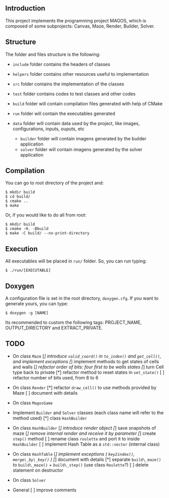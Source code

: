 ## Introduction

This project implements the programming project MAGOS, which is composed of some subprojects:
Canvas, Maze, Render, Builder, Solver.

## Structure

The folder and files structure is the following:

* `include` folder contains the headers of classes

* `helpers` folder contains other resources useful to implementation

* `src` folder contains the implementation of the classes

* `test` folder contains codes to test classes and other codes

* `build` folder will contain compilation files generated with help of CMake

* `run` folder will contain the executables generated

* `data` folder will contain data used by the project, like images, configurations, inputs, ouputs, etc

	* `builder` folder will contain imagens generated by the builder application
	* `solver` folder will contain imagens generated by the solver application

## Compilation

You can go to root directory of the project and:

```
$ mkdir build
$ cd build/
$ cmake ..
$ make
```

Or, if you would like to do all from root:

```
$ mkdir build
$ cmake -H. -Bbuild
$ make -C build/ --no-print-directory
```

## Execution

All executables will be placed in `run/` folder. So, you can run typing:

```
$ ./run/[EXECUTABLE]
```

## Doxygen

A configuration file is set in the root directory, `doxygen.cfg`. If you want to generate yours, you can type:

```
$ doxygen -g [NAME]
```

Its recommended to custom the following tags: PROJECT\_NAME, OUTPUT\_DIRECTORY and EXTRACT\_PRIVATE.

## TODO

* On class `Maze`
	[*] introduce `valid_coord()` in `to_index()` and `get_cell()`, and implement exceptions
	[*] implement methods to get states of cells and walls
	[*] refactor order of bits: four first to be walls states
	[*] turn Cell type back to private
	[*] refactor method to reset states in `set_state()`
	[ ] refactor number of bits used, from 8 to 6

* On class `Render`
	[*] refactor `draw_cell()` to use methods provided by Maze
	[ ] document with details

* On class `MagosGame`

* Implement `Builder` and `Solver` classes (each class name will refer to the method used)
	[*] class `HashBuilder`

* On class `HashBuilder`
	[*] introduce render object
	[*] save snapshots of maze
	[*] remove internal render and receive it by parameter
	[*] create `step()` method
	[ ] rename class `roulette` and port it to inside `HashBuilder`
	[ ] implement Hash Table as a `std::vector` (internal class)

* On class `HashTable`
	[*] implement exceptions ( `key2index()`, `merge\_by\_key()` )
	[*] document with details
	[*] separate `build\_maze()` to `build\_maze()` + `build\_step()` (use class `Roulette`?)
	[ ] delete statement on destructor

* On class `Solver`

* General
	[ ] improve comments